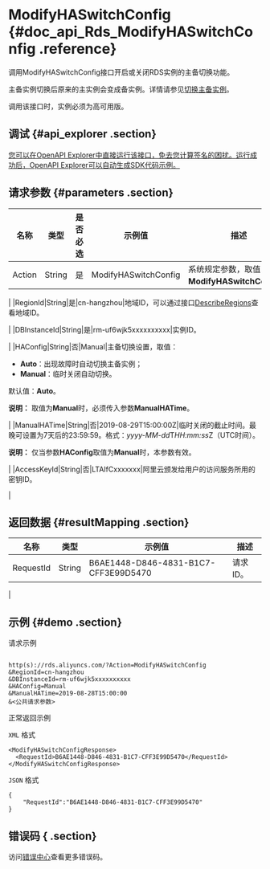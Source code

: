 # ModifyHASwitchConfig {#doc_api_Rds_ModifyHASwitchConfig .reference}

调用ModifyHASwitchConfig接口开启或关闭RDS实例的主备切换功能。

主备实例切换后原来的主实例会变成备实例。详情请参见[切换主备实例](~~96054~~)。

调用该接口时，实例必须为高可用版。

## 调试 {#api_explorer .section}

[您可以在OpenAPI Explorer中直接运行该接口，免去您计算签名的困扰。运行成功后，OpenAPI Explorer可以自动生成SDK代码示例。](https://api.aliyun.com/#product=Rds&api=ModifyHASwitchConfig&type=RPC&version=2014-08-15)

## 请求参数 {#parameters .section}

|名称|类型|是否必选|示例值|描述|
|--|--|----|---|--|
|Action|String|是|ModifyHASwitchConfig|系统规定参数，取值：**ModifyHASwitchConfig**。

 |
|RegionId|String|是|cn-hangzhou|地域ID，可以通过接口[DescribeRegions](~~26243~~)查看地域ID。

 |
|DBInstanceId|String|是|rm-uf6wjk5xxxxxxxxxx|实例ID。

 |
|HAConfig|String|否|Manual|主备切换设置，取值：

 -   **Auto**：出现故障时自动切换主备实例；
-   **Manual**：临时关闭自动切换。

 默认值：**Auto**。

 **说明：** 取值为**Manual**时，必须传入参数**ManualHATime**。

 |
|ManualHATime|String|否|2019-08-29T15:00:00Z|临时关闭的截止时间。最晚可设置为7天后的23:59:59。格式：*yyyy-MM-dd*T*HH:mm:ss*Z（UTC时间）。

 **说明：** 仅当参数**HAConfig**取值为**Manual**时，本参数有效。

 |
|AccessKeyId|String|否|LTAIfCxxxxxxx|阿里云颁发给用户的访问服务所用的密钥ID。

 |

## 返回数据 {#resultMapping .section}

|名称|类型|示例值|描述|
|--|--|---|--|
|RequestId|String|B6AE1448-D846-4831-B1C7-CFF3E99D5470|请求ID。

 |

## 示例 {#demo .section}

请求示例

``` {#request_demo}

http(s)://rds.aliyuncs.com/?Action=ModifyHASwitchConfig
&RegionId=cn-hangzhou
&DBInstanceId=rm-uf6wjk5xxxxxxxxxx
&HAConfig=Manual
&ManualHATime=2019-08-28T15:00:00
&<公共请求参数>

```

正常返回示例

`XML` 格式

``` {#xml_return_success_demo}
<ModifyHASwitchConfigResponse>
  <RequestId>B6AE1448-D846-4831-B1C7-CFF3E99D5470</RequestId>
</ModifyHASwitchConfigResponse>
```

`JSON` 格式

``` {#json_return_success_demo}
{
	"RequestId":"B6AE1448-D846-4831-B1C7-CFF3E99D5470"
}
```

## 错误码 { .section}

访问[错误中心](https://error-center.alibabacloud.com/status/product/Rds)查看更多错误码。

